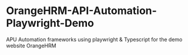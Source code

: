 # OrangeHRM-API-Automation-Playwright-Demo
APU Automation frameworks using playwright &amp; Typescript for the demo website OrangeHRM
